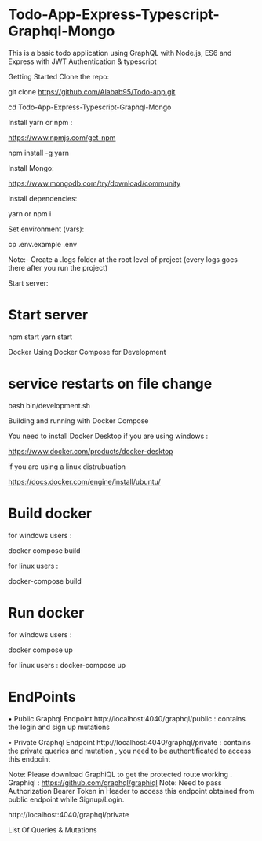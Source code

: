 # Todo-App-Express-Typescript-Graphql-Mongo
This is a basic todo application using GraphQL with Node.js, ES6 and Express with JWT Authentication & typescript

Getting Started
Clone the repo:

git clone https://github.com/Alabab95/Todo-app.git

cd Todo-App-Express-Typescript-Graphql-Mongo

Install yarn or npm :

https://www.npmjs.com/get-npm

npm install -g yarn

Install Mongo:

https://www.mongodb.com/try/download/community

Install dependencies:

yarn or npm i

Set environment (vars):

cp .env.example .env

Note:- Create a .logs folder at the root level of project (every logs goes there after you run the project)

Start server:

# Start server
npm start
yarn start


Docker
Using Docker Compose for Development
# service restarts on file change
bash bin/development.sh

Building and running with Docker Compose

You need to install Docker Desktop if you are using windows :

https://www.docker.com/products/docker-desktop

if you are using a linux distrubuation 

https://docs.docker.com/engine/install/ubuntu/

# Build docker
for windows users :

docker compose build

for linux users :

docker-compose build

# Run docker
for windows users :

docker compose up

for linux users :
docker-compose up

# EndPoints
• Public Graphql Endpoint http://localhost:4040/graphql/public : contains the login and sign up mutations 

• Private Graphql Endpoint http://localhost:4040/graphql/private : contains the private queries and mutation , you need to be authentificated to access this endpoint

Note: Please download GraphiQL to get the protected route working .
Graphiql : https://github.com/graphql/graphiql
Note: Need to pass Authorization Bearer Token in Header to access this endpoint obtained from public endpoint while Signup/Login.

http://localhost:4040/graphql/private

List Of Queries & Mutations
